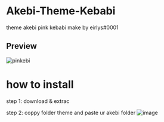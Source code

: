 # Akebi-Theme-Kebabi
theme akebi pink kebabi make by eirlys#0001

## Preview

![pinkebi](https://user-images.githubusercontent.com/100836558/232410725-d1850264-ae13-46f9-9d39-e32148f94058.png)

# how to install

step 1: download & extrac

step 2: coppy folder theme and paste ur akebi folder
![image](https://user-images.githubusercontent.com/100836558/232410993-4afdde25-90c6-49cb-8ea8-ec212283aac2.png)
